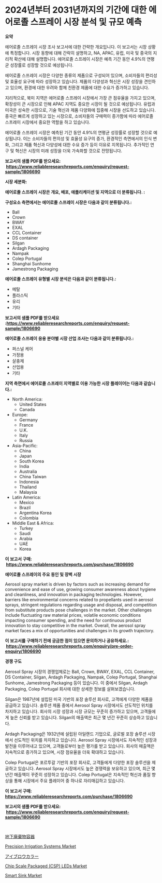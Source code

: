 <p><h1>2024년부터 2031년까지의 기간에 대한 에어로졸 스프레이 시장 분석 및 규모 예측</h1></p><p><strong>요약</strong></p>
<p><p>에어로졸 스프레이 시장 조사 보고서에 대한 간략한 개요입니다. 이 보고서는 시장 상황에 특정합니다. 시장 동향에 대해 간략히 설명하고, NA, APAC, 유럽, 미국 및 중국의 지리적 확산에 대해 설명합니다. 에어로졸 스프레이 시장은 예측 기간 동안 4.9%의 연평균 성장률로 성장할 것으로 예상됩니다.</p><p>에어로졸 스프레이 시장은 다양한 종류의 제품으로 구성되어 있으며, 소비자들의 편리성 및 효율성 요구에 따라 성장하고 있습니다. 제품의 다양성과 혁신은 시장 성장을 견인하고 있으며, 환경에 대한 우려와 함께 친환경 제품에 대한 수요가 증가하고 있습니다.</p><p>지리적으로, 북미 지역은 에어로졸 스프레이 시장에서 가장 큰 점유율을 가지고 있으며, 확장성이 큰 시장으로 인해 APAC 지역도 중요한 시장이 될 것으로 예상됩니다. 유럽과 미국은 성숙한 시장으로, 기술 혁신과 제품 다양화에 집중해 시장을 선도하고 있습니다. 중국은 빠르게 성장하고 있는 시장으로, 소비자들의 구매력이 증가함에 따라 에어로졸 스프레이 시장에서 중요한 역할을 하고 있습니다.</p><p>에어로졸 스프레이 시장은 예측된 기간 동안 4.9%의 연평균 성장률로 성장할 것으로 예상됩니다. 이는 소비자들의 편의성 및 효율성 요구의 증가, 환경적인 측면에서의 인식 변화, 그리고 제품 혁신과 다양성에 대한 수요 증가 등이 이유로 지목됩니다. 추가적인 연구 및 혁신은 시장의 미래 성장을 더욱 가속화할 것으로 전망됩니다.</p></p>
<p><strong>보고서의 샘플 PDF를 받으세요: &nbsp;<a href="https://www.reliableresearchreports.com/enquiry/request-sample/1806690">https://www.reliableresearchreports.com/enquiry/request-sample/1806690</a></strong></p>
<p><strong>시장 세분화:</strong></p>
<p><strong> 에어로졸 스프레이 시장은 개요, 배포, 애플리케이션 및 지역으로 더 분류됩니다. :</strong></p>
<p><strong>구성요소 측면에서는 에어로졸 스프레이 시장은 다음과 같이 분류됩니다.:</strong></p>
<p><ul><li>Ball</li><li>Crown</li><li>BWAY</li><li>EXAL</li><li>CCL Container</li><li>DS container</li><li>Silgan</li><li>Ardagh Packaging</li><li>Nampak</li><li>Colep Portugal</li><li>Shanghai Sunhome</li><li>Jamestrong Packaging</li></ul></p>
<p><strong> 에어로졸 스프레이 유형별 시장 분석은 다음과 같이 분류됩니다.:</strong></p>
<p><ul><li>메탈</li><li>플라스틱</li><li>유리</li><li>기타</li></ul></p>
<p><strong>보고서의 샘플 PDF를 받으세요 :<a href="https://www.reliableresearchreports.com/enquiry/request-sample/1806690">https://www.reliableresearchreports.com/enquiry/request-sample/1806690</a></strong></p>
<p><strong> 에어로졸 스프레이 응용 분야별 시장 산업 조사는 다음과 같이 분류됩니다.:</strong></p>
<p><ul><li>퍼스널 케어</li><li>가정용</li><li>살충제</li><li>산업용</li><li>기타</li></ul></p>
<p><strong>지역 측면에서 에어로졸 스프레이 지역별로 이용 가능한 시장 플레이어는 다음과 같습니다.:</strong></p>
<p><ul>
    <li>
        North America:
        <ul>
            <li>United States</li>
            <li>Canada</li>
        </ul>
    </li>
    <li>
        Europe:
        <ul>
            <li>Germany</li>
            <li>France</li>
            <li>U.K.</li>
            <li>Italy</li>
            <li>Russia</li>
        </ul>
    </li>
    <li>
        Asia-Pacific:
        <ul>
            <li>China</li>
            <li>Japan</li>
            <li>South Korea</li>
            <li>India</li>
            <li>Australia</li>
            <li>China Taiwan</li>
            <li>Indonesia</li>
            <li>Thailand</li>
            <li>Malaysia</li>
        </ul>
    </li>
    <li>
        Latin America:
        <ul>
            <li>Mexico</li>
            <li>Brazil</li>
            <li>Argentina Korea</li>
            <li>Colombia</li>
        </ul>
    </li>
    <li>
        Middle East & Africa:
        <ul>
            <li>Turkey</li>
            <li>Saudi</li>
            <li>Arabia</li>
            <li>UAE</li>
            <li>Korea</li>
        </ul>
    </li>
    </ul></p>
<p><strong>이 보고서 구매: &nbsp;<a href="https://www.reliableresearchreports.com/purchase/1806690">https://www.reliableresearchreports.com/purchase/1806690</a></strong></p>
<p><strong>에어로졸 스프레이의 주요 동인 및 장벽 시장</strong></p>
<p><p>Aerosol spray market is driven by factors such as increasing demand for convenience and ease of use, growing consumer awareness about hygiene and cleanliness, and innovation in packaging technologies. However, barriers like environmental concerns related to propellants used in aerosol sprays, stringent regulations regarding usage and disposal, and competition from substitute products pose challenges in the market. Other challenges include fluctuating raw material prices, volatile economic conditions impacting consumer spending, and the need for continuous product innovation to stay competitive in the market. Overall, the aerosol spray market faces a mix of opportunities and challenges in its growth trajectory.</p></p>
<p><strong>이 보고서를 구매하기 전에 궁금한 점이 있으면 문의하거나 공유하세요.: &nbsp;<a href="https://www.reliableresearchreports.com/enquiry/pre-order-enquiry/1806690">https://www.reliableresearchreports.com/enquiry/pre-order-enquiry/1806690</a></strong></p>
<p><strong>경쟁 구도</strong></p>
<p><p>Aerosol Spray 시장의 경쟁업체로는 Ball, Crown, BWAY, EXAL, CCL Container, DS Container, Silgan, Ardagh Packaging, Nampak, Colep Portugal, Shanghai Sunhome, Jamestrong Packaging 등이 있습니다. 이 중에서 Silgan, Ardagh Packaging, Colep Portugal 회사에 대한 상세한 정보를 살펴보겠습니다.</p><p>Silgan은 1987년에 설립된 미국 기반의 포장 솔루션 회사로, 고객에게 다양한 제품을 공급하고 있습니다. 솔루션 제품 중에서 Aerosol Spray 시장에서도 선도적인 위치를 차지하고 있습니다. 회사의 시장 성장과 시장 규모는 꾸준히 증가하고 있으며, 고객들에게 높은 신뢰를 받고 있습니다. Silgan의 매출액은 최근 몇 년간 꾸준히 상승하고 있습니다.</p><p>Ardagh Packaging은 1932년에 설립된 아일랜드 기업으로, 글로벌 포장 솔루션 시장에서 선도적인 위치를 차지하고 있습니다. Aerosol Spray 시장에서도 지속적인 성장과 발전을 이루어내고 있으며, 고객들로부터 높은 평가를 받고 있습니다. 회사의 매출액은 지속적으로 증가하고 있으며, 시장 점유율을 더욱 확대하고 있습니다.</p><p>Colep Portugal은 포르투갈 기반의 포장 회사로, 고객들에게 다양한 포장 솔루션을 제공하고 있습니다. Aerosol Spray 시장에서도 높은 경쟁력을 보유하고 있으며, 최근 몇 년간 매출액이 꾸준히 성장하고 있습니다. Colep Portugal은 지속적인 혁신과 품질 향상을 통해 시장에서 주요 플레이어 중 하나로 자리매김하고 있습니다.</p></p>
<p><strong>이 보고서 구매: &nbsp; <a href="https://www.reliableresearchreports.com/purchase/1806690">https://www.reliableresearchreports.com/purchase/1806690</a></strong></p>
<p><strong>보고서의 샘플 PDF를 받으세요: &nbsp;<a href="https://www.reliableresearchreports.com/enquiry/request-sample/1806690">https://www.reliableresearchreports.com/enquiry/request-sample/1806690</a></strong><strong></strong></p>
<p>&nbsp;</p>
<p><p><a href="https://medium.com/@zaneriver645/%E5%9C%B0%E4%B8%8B%E5%BB%83%E6%A3%84%E7%89%A9%E5%AE%B9%E5%99%A8%E3%81%AE%E5%B8%82%E5%A0%B4%E5%8B%95%E5%90%91%E3%81%A8%E5%B8%82%E5%A0%B4%E5%88%86%E6%9E%90%E3%81%AF-2024%E5%B9%B4%E3%81%8B%E3%82%892031%E5%B9%B4%E3%81%BE%E3%81%A7%E3%81%AE%E6%9C%9F%E9%96%93%E3%81%AB%E4%BA%88%E6%B8%AC%E3%81%95%E3%82%8C%E3%81%A6%E3%81%84%E3%81%BE%E3%81%99-79e59abccf3b">地下廃棄物容器</a></p><p><a href="https://github.com/mabutironaldo/Market-Research-Report-List-3/blob/main/precision-irrigation-systems-market.md">Precision Irrigation Systems Market</a></p><p><a href="https://github.com/ihabdkwlxs948/Market-Research-Report-List-1/blob/main/6099862187318.md">アイブロウカラー</a></p><p><a href="https://view.publitas.com/reportprime-1/chip-scale-packaged-csp-leds-market-a-comprehensive-report-of-its-market-share-growth-trends-2024-2031/">Chip Scale Packaged (CSP) LEDs Market</a></p><p><a href="https://woozy-pyroraptor-a1f.notion.site/Decoding-the-Smart-Sink-Market-A-Deep-Dive-into-the-Latest-Market-Trends-Market-Segmentation-and--90460b7ad30f471589abbc2a2f091e39">Smart Sink Market</a></p></p>
